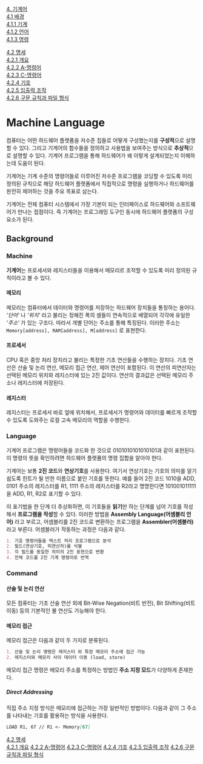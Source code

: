 [4. 기계어](#machine-language)                  
[4.1 배경](#background)         
[4.1.1 기계](#machine)        
[4.1.2 언어](#language)         
[4.1.3 명령](#command)         

[4.2 명세](#specification)      
[4.2.1 개요](#outline)      
[4.2.2 A-명령어](#a-command)                   
[4.2.3 C-명령어](#c-command)          
[4.2.4 기호](#symbol)           
[4.2.5 입출력 조작](#io-manipulation)            
[4.2.6 구문 규칙과 파일 형식](#syntax-rules-and-file-types)                

# Machine Language

컴퓨터는 어떤 하드웨어 플랫폼을 저수준 칩들로 어떻게 구성했는지를 **구성적**으로 설명할 수 있다. 그리고 기계어의 함수들을 정의하고 사용법을 보여주는 방식으로 **추상적**으로 설명할 수 있다. 기계어 프로그램을 통해 하드웨어가 왜 이렇게 설계되었는지 이해하는데 도움이 된다.

기계어는 기계 수준의 명령어들로 이루어진 저수준 프로그램을 코딩할 수 있도록 미리 정의된 규칙으로 해당 하드웨어 플랫폼에서 직접적으로 명령을 실행하거나 하드웨어를 완전히 제어하는 것을 주요 목표로 삼는다. 

기계어는 전체 컴퓨터 시스템에서 가장 기본이 되는 인터페이스로 하드웨어와 소프트웨어가 만나는 접점이다. 즉 기계어는 프로그래밍 도구인 동시에 하드웨어 플랫폼의 구성 요소가 된다. 

## Background

### Machine

**기계어**는 프로세서와 레지스터들을 이용해서 메모리르 조작할 수 있도록 미리 정의된 규칙이라고 볼 수 있다.

#### 메모리

메모리는 컴퓨터에서 데이터와 명령어를 저장하는 하드웨어 장치들을 통칭하는 용어다. *'단어'* 나 *'위치'* 라고 불리는 정해진 폭의 셀들이 연속적으로 배열되어 각각에 유일한 *'주소'* 가 있는 구조다. 따라서 개별 단어는 주소를 통해 특징된다. 이러한 주소는 `Memory[address], RAM[address], M[address]` 로 표현한다.

#### 프로세서 

CPU 혹은 중앙 처리 장치라고 불리는 특정한 기초 연산들을 수행하는 장치다. 기초 연산은 산술 및 논리 연산, 메모리 접근 연산, 제어 연산이 포함된다. 이 연산의 피연산자는 선택된 메모리 위치와 레지스터에 있는 2진 값이다. 연산의 결과값은 선택된 메모리 주소나 레지스터에 저장된다.

#### 레지스터

레지스터는 프로세서 바로 엎에 위치해서, 프로세서가 명령어와 데이터를 빠르게 조작할 수 있도록 도와주는 로컬 고속 메모리의 역할을 수행한다. 

### Language

기계어 프로그램은 명령어들을 코드화 한 것으로 0101010101010101과 같이 표현된다. 이 명령의 뜻을 확인하려면 하드웨어 플랫폼의 명령 집합을 알아야 한다. 

기계어는 보통 **2진 코드**와 **연상기호**를 사용한다. 여기서 연상기호는 기호의 의미를 알기 쉽도록 힌트가 될 만한 이름으로 붙인 기호를 뜻한다. 예를 들어 2진 코드 1010을 ADD, 0101 주소의 레지스터를 R1, 1111 주소의 레지스터를 R2라고 명명한다면 101001011111을 ADD, R1, R2로 표기할 수 있다.

이 표기법을 한 단계 더 추상화하면, 이 기호들을 **읽기**만 하는 단계를 넘어 기호를 작성해서 **프로그램을 작성**할 수 있다. 이러한 방법을 **Assembly Language(어셈블리 언어)** 라고 부르고, 어셈블리를 2진 코드로 변환하는 프로그램을 **Assembler(어셈블러)** 라고 부른다. 어셈블러가 작동하는 과정은 다음과 같다.
```markdown
1. 기호 명령어들을 텍스트 처리 프로그램으로 분석
2. 필드(연상기호, 피연산자)를 식별
3. 각 필드를 동일한 의미의 2진 표현으로 변환
4. 전체 코드를 2진 기계 명령어로 번역
```

### Command

#### 산술 및 논리 연산

모든 컴퓨터는 기초 산술 연산 외에 Bit-Wise Negation(비트 반전), Bit Shifting(비트 이동) 등의 기본적인 불 연산도 가능해야 한다.

#### 메모리 접근

메모리 접근은 다음과 같이 두 가지로 분류된다.
```markdown
1. 산술 및 논리 명령은 레지스터 외 특정 메모리 주소에 접근 가능
2. 레지스터와 메모리 사이 데이터 이동 (load, store)
```

메모리 접근 명령은 메모리 주소를 특정하는 방법인 **주소 지정 모드**가 다양하게 존재한다.

##### Direct Addressing

직접 주소 지정 방식은 메모리에 접근하는 가장 일반적인 방법이다. 다음과 같이 그 주소를 나타내는 기호를 활용하는 방식을 사용한다.
```markdown
LOAD R1, 67 // R1 <- Memory[67]
```


[4.2 명세](#specification)      
[4.2.1 개요](#outline)
[4.2.2 A-명령어](#a-command)
[4.2.3 C-명령어](#c-command)
[4.2.4 기호](#symbol)
[4.2.5 입출력 조작](#io-manipulation)
[4.2.6 구문 규칙과 파일 형식](#syntax-rules-and-file-types)
